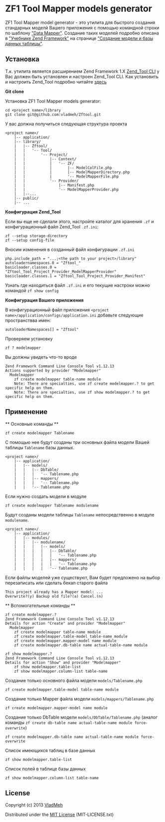 # ZF1 Tool Mapper models generator 

ZF1 Tool Mapper model generator - это утилита для быстрого создания стандарных моделй Вашего приложения с помощью 
командной строки по шаблону ["Data Mapper"](http://martinfowler.com/eaaCatalog/dataMapper.html). Создание таких моделей 
подробно описана в ["Учебнике Zend Framework"](http://framework.zend.com/manual/1.12/ru/learning.html) на странице 
["Создание модели и базы данных таблицы"](http://framework.zend.com/manual/1.12/ru/learning.quickstart.create-model.html).

## Установка

Т.к. утилита является расширением Zend Framework 1.X [Zend_Tool CLI](http://framework.zend.com/manual/1.12/ru/zend.tool.usage.cli.html) 
у Вас должен быть установлен и настроен Zend_Tool CLI. Как установить и настроить Zend_Tool подробно читайте [здесь](http://framework.zend.com/manual/1.12/ru/zend.tool.extending.html)

**Git clone**
 
Установка ZF1 Tool Mapper models generator:

	cd <project name>/library
	git clone git@github.com:vladmeh/Zftool.git

У вас должна получиться следующая структура проекта

	<project name>/
        |-- application/
        |-- library/
        |   |-- Zftool/
        |   |   '-- Tool/
        |   |       '-- Project/
        |   |           |-- Context/
        |   |           |   '-- ZF/
        |   |           |       |-- ModelColFile.php
        |   |           |       |-- ModelMapperDirectory.php
        |   |           |       '-- ModelMapperFile.php
        |   |           '-- Provider/
        |   |               |-- Manifest.php
        |   |               '-- ModelMapperProvider.php
        |   |--...
        |-- public/
        |-- ...

**Конфигурация Zend_Tool**

Если вы еще не сделали этого, настройте каталог для хранения `.zf` и конфигурационный файл Zend_Tool `.zf.ini`:
		
	zf --setup storage-directory
    zf --setup config-file
	    
Вносим изменения в созданный файл конфигурации `.zf.ini`

	php.include_path = "...;<the path to your project>/library"
    autoloadernamespaces.0 = "Zftool_"
    basicloader.classes.0 = "Zftool_Tool_Project_Provider_ModelMapperProvider"
    basicloader.classes.1 = "Zftool_Tool_Project_Provider_Manifest"
    
Узнать где находиться файл `.zf.ini` и его текущие настроки можно командой `zf show config`

**Конфигурация Вашего приложения**

В конфигурационный файл приложения `<project name>/application/configs/application.ini` добавьте следующие пространствва имен:

	autoloaderNamespaces[] = "Zftool"
	
Проверяем установку

	zf ? modelmapper
	
Вы должны увидеть что-то вроде

	Zend Framework Command Line Console Tool v1.12.13
    Actions supported by provider "Modelmapper"
      Modelmapper
        zf create modelmapper table-name module
        Note: There are specialties, use zf create modelmapper.? to get specific help on them.
        Note: There are specialties, use zf show modelmapper.? to get specific help on them.

	
## Применение

** Основные команды **

	zf create modelmapper Tablename
	
С помощью нее будут созданы три основных файла модели Вашей таблицы `Tablename` базы данных.

	<project name>/
        |-- application/
        |   |-- models/
        |   |   |-- DbTable/
        |   |   |   '-- Tablename.php
        |   |   |-- mappers/
        |   |   |   '-- Tablename.php
        |   |   '-- Tablename.php

Если нужно создать модели в модуле 

	zf create modelmapper Tablename modulename
	
Будут созданы модели таблицы `Tablename` непосредственно в модуле `modulename`.

	<project name>/
        |-- application/
        |   |-- modules/
	    |   |   |-- modulename/
		|   |   |   |-- models/
		|   |   |   |   |-- DbTable/
		|   |   |   |   |   '-- Tablename.php
		|   |   |   |   |-- mappers/
		|   |   |   |   |   '-- Tablename.php
		|   |   |   |   '-- Tablename.php
		
Если файлы моделей уже существуют, Вам будет предложено на выбор перезаписать или сделать бекап старого файла

	This project already has a Mapper model: ...
    Overwrite?(y) Backup old file?(a) Cancel.(n)

** Вспомогательные команды **

	zf create modelmapper.?
	Zend Framework Command Line Console Tool v1.12.13
	Details for action "Create" and provider "Modelmapper"
	  Modelmapper
	    zf create modelmapper table-name module
	    zf create modelmapper.table-model table-name module
	    zf create modelmapper.mapper-model name module
	    zf create modelmapper.db-table name actual-table-name module
	    
	zf show modelmapper.?
    Zend Framework Command Line Console Tool v1.12.13
    Details for action "Show" and provider "Modelmapper"
        zf show modelmapper.table-list
        zf show modelmapper.column-list table-name

Создание только основного файла модели `models/Tablename.php`

	zf create modelmapper.table-model table-name module
	
Создание только Mapper файла модели `models/mappers/Tablename.php`

	zf create modelmapper.mapper-model name module
	
Создание только DbTable модели `models/DbTable/Tablename.php` (аналог команды `zf create db-table name actual-table-name module force-overwrite`)

	zf create modelmapper.db-table name actual-table-name module force-overwrite
	
Список имеющихся таблиц в базе данных

	zf show modelmapper.table-list
	
Список полей в таблице базы данных

	zf show modelmapper.column-list table-name

## License ##

Copyright (c) 2013 [VladMeh](https://github.com/vladmeh)

Distributed under the [MIT License](http://www.opensource.org/licenses/MIT) (MIT-LICENSE.txt)